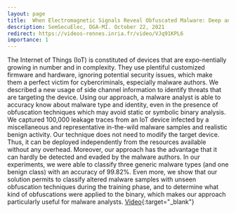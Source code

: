 ```yaml
---
layout: page
title:  When Electromagnetic Signals Reveal Obfuscated Malware: Deep and Machine Learning Use cases
description: SemSecuElec, DGA-MI. October 22, 2021
redirect: https://videos-rennes.inria.fr/video/VJq91KPL6
importance: 1
---
```


The Internet of Things (IoT) is constituted of devices that are expo-nentially growing in number and in complexity. They use plentiful customized firmware and hardware, ignoring potential security issues, which make them a perfect victim for cybercriminals, especially malware authors.
We described a new usage of side channel information to identify threats that are targeting the device. Using our approach, a malware analyst is able to accuracy know about malware type and identity, even in the presence of obfuscation techniques which may avoid static or symbolic binary analysis.
We captured 100,000 leakage traces from an IoT device infected by a miscellaneous and representative in-the-wild malware samples and realistic benign activity.
Our technique does not need to modify the target device. Thus, it can be deployed independently from the resources available without any overhead. Moreover, our approach has the advantage that it can hardly be detected and evaded by the malware authors.
In our experiments, we were able to classify three generic malware types (and one benign class) with an accuracy of 99.82%.
Even more, we show that our solution permits to classify altered malware samples with unseen obfuscation techniques during the training phase, and to determine what kind of obfuscations were applied to the binary, which makes our approach particularly useful for malware analysts.
[Video](https://videos-rennes.inria.fr/video/VJq91KPL6){:target="_blank"}